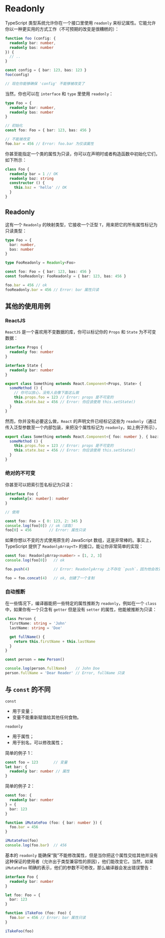 # Readonly

TypeScript 类型系统允许你在一个接口里使用 `readonly` 来标记属性。它能允许你以一种更实用的方式工作（不可预期的改变是很糟糕的）：

```ts
function foo (config: {
  readonly bar: number,
  readonly bas: number
}) {
  // ..
}

const config = { bar: 123, bas: 123 }
foo(config)

// 现在你能够确保 'config' 不能够被改变了
```

当然，你也可以在 `interface` 和 `type` 里使用 `readonly`：

```ts
type Foo = {
  readonly bar: number,
  readonly bas: number
}

// 初始化
const foo: Foo = { bar: 123, bas: 456 }

// 不能被改变
foo.bar = 456 // Error: foo.bar 为仅读属性
```

你甚至能指定一个类的属性为只读，你可以在声明时或者构造函数中初始化它们，如下所示：

```ts
class Foo {
  readonly bar = 1 // OK
  readonly baz: string
  constructor () {
    this.baz = 'hello' // OK
  }
}
```

## Readonly

这有一个 `Readonly` 的映射类型，它接收一个泛型 `T`，用来把它的所有属性标记为只读类型：

```ts
type Foo = {
  bar: number,
  bas: number
}

type FooReadonly = Readonly<Foo>

const foo: Foo = { bar: 123, bas: 456 }
const fooReadonly: FooReadonly = { bar: 123, bas: 456 }

foo.bar = 456 // ok
fooReadonly.bar = 456 // Error: bar 属性只读
```

## 其他的使用用例

### ReactJS

`ReactJS` 是一个喜欢用不变数据的库，你可以标记你的 `Props` 和 `State` 为不可变数据：

```ts
interface Props {
  readonly foo: number
}

interface State {
  readonly bar: number
}

export class Something extends React.Component<Props, State> {
  someMethod () {
    // 你可以放心，没有人会像下面这么做
    this.props.foo = 123 // Error: props 是不可变的
    this.state.baz = 456 // Error: 你应该使用 this.setState()
  }
}
```

然而，你并没有必要这么做，`React` 的声明文件已经标记这些为 `readonly`（通过传入泛型参数至一个内部包装，来把没个属性标记为 `readonly`，如上例子所示），

```ts
export class Something extends React.Component<{ foo: number }, { baz: number }> {
  someMethod () {
    this.props.foo = 123 // Error: props 是不可变的
    this.state.baz = 456 // Error: 你应该使用 this.setState()
  }
}
```

### 绝对的不可变

你甚至可以把索引签名标记为只读：

```ts
interface Foo {
  readonly[x: number]: number
}

// 使用

const foo: Foo = { 0: 123, 2: 345 }
console.log(foo[0]) // ok（读取）
foo[0] = 456        // Error: 属性只读
```

如果你想以不变的方式使用原生的 JavaScript 数组，这是非常棒的。事实上，TypeScript 提供了 `ReadonlyArray<T>` 的接口，能让你非常简单的实现：

```ts
const foo: ReadonlyArray<number> = [1, 2, 3]
console.log(foo[0])   // ok

foo.push(4)           // Error: ReadonlyArray 上不存在 `push`，因为他会改变数组

foo = foo.concat(4)   // ok, 创建了一个复制
```

### 自动推断

在一些情况下，编译器能把一些特定的属性推断为 `readonly`，例如在一个 `class` 中，如果你有一个只含有 `getter` 但是没有 `setter` 的属性，他能被推断为只读：

```ts
class Person {
  firstName: string = 'John'
  lastName: string = 'Doe'

  get fullName() {
    return this.firstName + this.lastName
  }
}

const person = new Person()

console.log(person.fullName)    // John Doe
person.fullName = 'Dear Reader' // Error, fullName 只读
```

## 与 `const` 的不同

`const`

- 用于变量；
- 变量不能重新赋值给其他任何食物。

`readonly`

- 用于属性；
- 用于别名，可以修改属性；

简单的例子 1：

```ts
const foo = 123       // 变量
let bar: {
  readonly bar: number // 属性
}
```

简单的例子 2：

```ts
const foo: {
  readonly bar: number
} = {
  bar: 123
}

function iMutateFoo (foo: { bar: number }) {
  foo.bar = 456
}

iMutateFoo(foo)
console.log(foo.bar)  // 456
```

基本的 `readonly` 能确保“我”不能修改属性，但是当你把这个属性交给其他并没有这种保证的使用者（允许出于类型兼容性的原因），他们能改变它。当然，如果 `iMutateFoo` 明确的表示，他们的参数不可修改，那么编译器会发出错误警告：

```ts
interface Foo {
  readonly bar: number
}

let foo: Foo = {
  bar: 123
}

function iTakeFoo (foo: Foo) {
  foo.bar = 456 // Error: bar 属性只读
}

iTakeFoo(foo)
```

